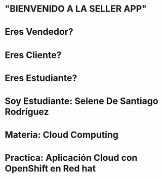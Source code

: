 #                                                             "BIENVENIDO A LA SELLER APP"
# Eres Vendedor?
# Eres Cliente?
# Eres Estudiante?





# Soy Estudiante: Selene De Santiago Rodriguez
# Materia: Cloud Computing
# Practica: Aplicación Cloud con OpenShift en Red hat
